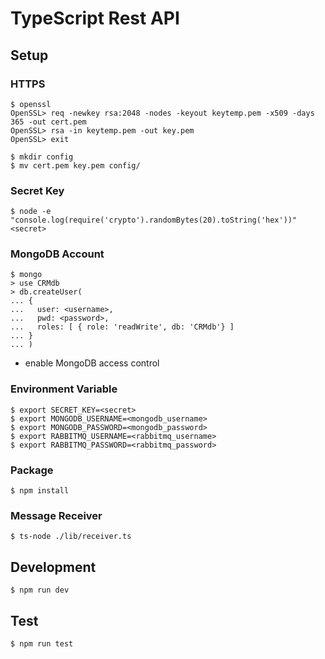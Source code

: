 # TypeScript Rest API

## Setup

### HTTPS

    $ openssl
    OpenSSL> req -newkey rsa:2048 -nodes -keyout keytemp.pem -x509 -days 365 -out cert.pem
    OpenSSL> rsa -in keytemp.pem -out key.pem
    OpenSSL> exit

    $ mkdir config
    $ mv cert.pem key.pem config/

### Secret Key

    $ node -e "console.log(require('crypto').randomBytes(20).toString('hex'))"
    <secret>

### MongoDB Account

    $ mongo
    > use CRMdb
    > db.createUser(
    ... {
    ...   user: <username>,
    ...   pwd: <password>,
    ...   roles: [ { role: 'readWrite', db: 'CRMdb'} ]
    ... }
    ... )

- enable MongoDB access control

### Environment Variable

    $ export SECRET_KEY=<secret>
    $ export MONGODB_USERNAME=<mongodb_username>
    $ export MONGODB_PASSWORD=<mongodb_password>
    $ export RABBITMQ_USERNAME=<rabbitmq_username>
    $ export RABBITMQ_PASSWORD=<rabbitmq_password>

### Package

    $ npm install

### Message Receiver

    $ ts-node ./lib/receiver.ts

## Development

    $ npm run dev

## Test

    $ npm run test
